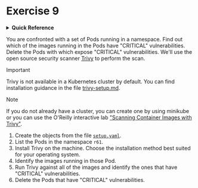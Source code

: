 # Exercise 9

<details>
<summary><b>Quick Reference</b></summary>
<p>

* Namespace: `r61`<br>
* Documentation: [Trivy](https://github.com/aquasecurity/trivy)

</p>
</details>

You are confronted with a set of Pods running in a namespace. Find out which of the images running in the Pods have "CRITICAL" vulnerabilities. Delete the Pods with which expose "CRITICAL" vulnerabilities. We'll use the open source security scanner [Trivy](https://github.com/aquasecurity/trivy) to perform the scan.

> [!IMPORTANT]
> Trivy is not available in a Kubernetes cluster by default. You can find installation guidance in the file [trivy-setup.md](./trivy-setup.md).

> [!NOTE]
> If you do not already have a cluster, you can create one by using minikube or you can use the O'Reilly interactive lab ["Scanning Container Images with Trivy"](https://learning.oreilly.com/scenarios/scanning-container-images/9781098149994/).

1. Create the objects from the file [`setup.yaml`](./setup.yaml).
2. List the Pods in the namespace `r61`.
3. Install Trivy on the machine. Choose the installation method best suited for your operating system.
4. Identify the images running in those Pod.
5. Run Trivy against all of the images and identify the ones that have "CRITICAL" vulnerabilities.
6. Delete the Pods that have "CRITICAL" vulnerabilities.
